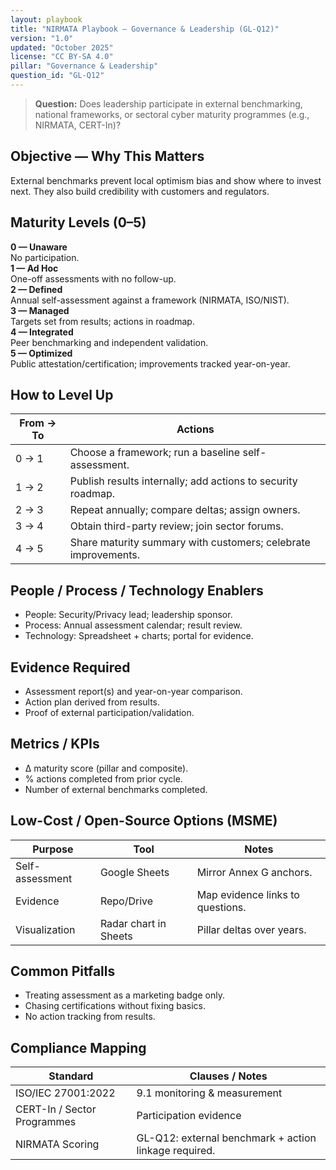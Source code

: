 ```yaml
---
layout: playbook
title: "NIRMATA Playbook — Governance & Leadership (GL-Q12)"
version: "1.0"
updated: "October 2025"
license: "CC BY-SA 4.0"
pillar: "Governance & Leadership"
question_id: "GL-Q12"
---
```


> **Question:** Does leadership participate in external benchmarking, national frameworks, or sectoral cyber maturity programmes (e.g., NIRMATA, CERT-In)?

## Objective — Why This Matters
External benchmarks prevent local optimism bias and show where to invest next. They also build credibility with customers and regulators.

## Maturity Levels (0–5)
<div class="levels-grid">
  <div class="level level-0"><strong>0 — Unaware</strong><br>No participation.</div>
  <div class="level level-1"><strong>1 — Ad Hoc</strong><br>One-off assessments with no follow-up.</div>
  <div class="level level-2"><strong>2 — Defined</strong><br>Annual self-assessment against a framework (NIRMATA, ISO/NIST).</div>
  <div class="level level-3"><strong>3 — Managed</strong><br>Targets set from results; actions in roadmap.</div>
  <div class="level level-4"><strong>4 — Integrated</strong><br>Peer benchmarking and independent validation. </div>
  <div class="level level-5"><strong>5 — Optimized</strong><br>Public attestation/certification; improvements tracked year-on-year.</div>
</div>

## How to Level Up

| From → To | Actions |
|---|---|
|0 → 1 | Choose a framework; run a baseline self-assessment. |
|1 → 2 | Publish results internally; add actions to security roadmap. |
|2 → 3 | Repeat annually; compare deltas; assign owners. |
|3 → 4 | Obtain third-party review; join sector forums. |
|4 → 5 | Share maturity summary with customers; celebrate improvements. |

## People / Process / Technology Enablers
- People: Security/Privacy lead; leadership sponsor.
- Process: Annual assessment calendar; result review.
- Technology: Spreadsheet + charts; portal for evidence.

## Evidence Required
- Assessment report(s) and year-on-year comparison.
- Action plan derived from results.
- Proof of external participation/validation.

## Metrics / KPIs
- Δ maturity score (pillar and composite).
- % actions completed from prior cycle.
- Number of external benchmarks completed.

## Low-Cost / Open-Source Options (MSME)

| Purpose | Tool | Notes |
|---|---|---|
|Self-assessment | Google Sheets | Mirror Annex G anchors. |
|Evidence | Repo/Drive | Map evidence links to questions. |
|Visualization | Radar chart in Sheets | Pillar deltas over years. |

## Common Pitfalls
- Treating assessment as a marketing badge only.
- Chasing certifications without fixing basics.
- No action tracking from results.

## Compliance Mapping

| Standard | Clauses / Notes |
|---|---|
|ISO/IEC 27001:2022 | 9.1 monitoring & measurement |
|CERT-In / Sector Programmes | Participation evidence |
|NIRMATA Scoring | GL-Q12: external benchmark + action linkage required.
